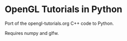 # OpenGL Tutorials in Python

Port of the opengl-tutorials.org C++ code to Python.

Requires numpy and glfw.
